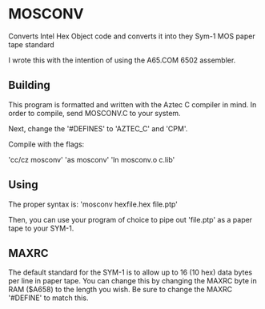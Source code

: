 # MOSCONV
Converts Intel Hex Object code and converts it into they Sym-1 MOS paper tape standard

I wrote this with the intention of using the A65.COM 6502 assembler.

## Building
This program is formatted and written with the Aztec C compiler in mind. In order to
compile, send MOSCONV.C to your system.

Next, change the '#DEFINES' to 'AZTEC_C' and 'CPM'.

Compile with the flags:

'cc/cz mosconv'
'as mosconv'
'ln mosconv.o c.lib'


## Using
The proper syntax is:
'mosconv hexfile.hex file.ptp'

Then, you can use your program of choice to pipe out 'file.ptp' as a paper tape to your SYM-1.

## MAXRC
The default standard for the SYM-1 is to allow up to 16 (10 hex) data bytes per line in paper tape.
You can change this by changing the MAXRC byte in RAM ($A658) to the length you wish. Be sure
to change the MAXRC '#DEFINE' to match this.